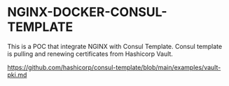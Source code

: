 # NGINX-DOCKER-CONSUL-TEMPLATE

This is a POC that integrate NGINX with Consul Template. Consul template is pulling and renewing certificates from  Hashicorp Vault.

https://github.com/hashicorp/consul-template/blob/main/examples/vault-pki.md


